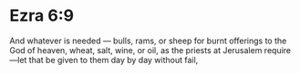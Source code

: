 # Ezra 6:9

And whatever is needed — bulls, rams, or sheep for burnt offerings to the God of heaven, wheat, salt, wine, or oil, as the priests at Jerusalem require —let that be given to them day by day without fail,
